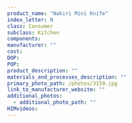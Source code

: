 ```yaml
---
product_name: "Nakiri Mini Knife"
index_letter: N
class: Consumer
subclass: Kitchen
components:
manufacturer: ""
cost: 
DOP: 
POP: 
product_description: ""
materials_and_processes_description: ""
primary_photo_path: /photos/3159.jpg
link_to_manufacturer_website: ""
additional_photos:
  - additional_photo_path: ""
HIMvideos:
---
```

